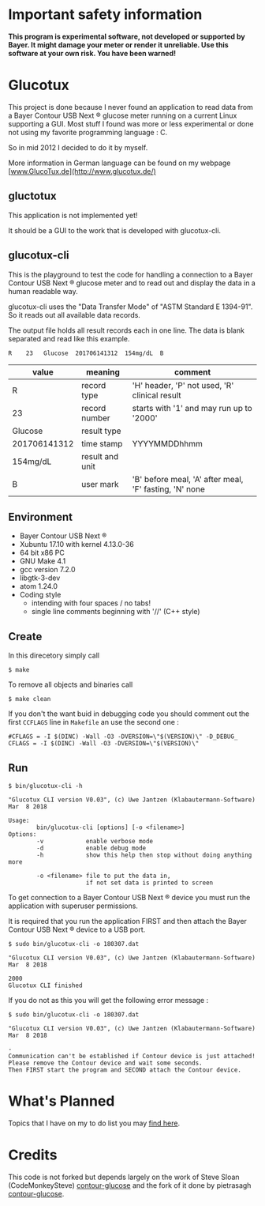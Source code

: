 # Important safety information

**This program is experimental software, not developed or supported by Bayer. It might damage your meter or render it unreliable. Use this software at your own risk. You have been warned!**

# Glucotux
This project is done because I never found an application to read data from a Bayer Contour USB Next &reg; glucose meter running on a current Linux supporting a GUI. Most stuff I found was more or less experimental or done not using my favorite programming language : C.

So in mid 2012 I decided to do it by myself.

More information in German language can be found on my webpage [www.GlucoTux.de](http://www.glucotux.de/)

## gluctotux
This application is not implemented yet!

It should be a GUI to the work that is developed with glucotux-cli.

## glucotux-cli
This is the playground to test the code for handling a connection to a Bayer Contour USB Next &reg; glucose meter and to read out and display the data in a human readable way.

glucotux-cli uses the "Data Transfer Mode" of "ASTM Standard E 1394-91". So it reads out all available data records.

The output file holds all result records each in one line. The data is blank separated and read like this example.
```
R    23   Glucose  201706141312  154mg/dL  B
```
| **value** | **meaning** | **comment** |
| - | - | - |
| R | record type | 'H' header, 'P' not used, 'R' clinical result |
| 23 | record number | starts with '1' and may run up to '2000' |
| Glucose | result type | |
|  201706141312 | time stamp | YYYYMMDDhhmm |
| 154mg/dL | result and unit | |
| B | user mark | 'B' before meal, 'A' after meal, 'F' fasting, 'N' none |


## Environment
- Bayer Contour USB Next &reg;
- Xubuntu 17.10 with kernel 4.13.0-36
- 64 bit x86 PC
- GNU Make 4.1
- gcc version 7.2.0
- libgtk-3-dev
- atom 1.24.0
- Coding style
  - intending with four spaces / no tabs!
  - single line comments beginning with '//' (C++ style)

## Create
In this direcetory simply call
```
$ make
```
To remove all objects and binaries call
```
$ make clean
```
If you don't the want buid in debugging code you should comment out the first `CCFLAGS` line in `Makefile` an use the second one :
```
#CFLAGS = -I $(DINC) -Wall -O3 -DVERSION=\"$(VERSION)\" -D_DEBUG_
CFLAGS = -I $(DINC) -Wall -O3 -DVERSION=\"$(VERSION)\"
```

## Run
```
$ bin/glucotux-cli -h

"Glucotux CLI version V0.03", (c) Uwe Jantzen (Klabautermann-Software) Mar  8 2018

Usage:
        bin/glucotux-cli [options] [-o <filename>]
Options:
        -v            enable verbose mode
        -d            enable debug mode
        -h            show this help then stop without doing anything more

        -o <filename> file to put the data in,
                      if not set data is printed to screen
```
To get connection to a Bayer Contour USB Next &reg; device you must run the application with superuser permissions.

It is required that you run the application FIRST and then attach the Bayer Contour USB Next &reg; device to a USB port.
```
$ sudo bin/glucotux-cli -o 180307.dat

"Glucotux CLI version V0.03", (c) Uwe Jantzen (Klabautermann-Software) Mar  8 2018

2000
Glucotux CLI finished
```
If you do not  as this you will get the following error message :
```
$ sudo bin/glucotux-cli -o 180307.dat

"Glucotux CLI version V0.03", (c) Uwe Jantzen (Klabautermann-Software) Mar  8 2018

-
Communication can't be established if Contour device is just attached!
Please remove the Contour device and wait some seconds.
Then FIRST start the program and SECOND attach the Contour device.
```
# What's Planned
Topics that I have on my to do list you may [find here](ToDo.md).

# Credits

This code is not forked but depends largely on the work of Steve Sloan
(CodeMonkeySteve) [contour-glucose](https://github.com/CodeMonkeySteve/contour-glucose) and the fork of it done by pietrasagh [contour-glucose](https://github.com/pietrasagh/contour-glucose/tree/contour_plus_one).
